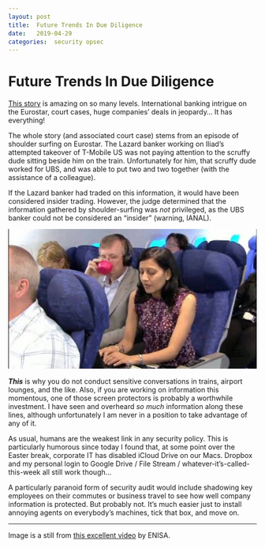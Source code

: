 ```yaml
---
layout: post
title:  Future Trends In Due Diligence 
date:   2019-04-29 
categories:  security opsec 
---
```


# Future Trends In Due Diligence


[This story](https://www.bloomberg.com/news/articles/2019-04-29/ubs-banker-cleared-after-seeing-tip-on-eurostar-neighbor-s-phone "UBS, Bankers Cleared After Tip on Eurostar Passenger Phone - Bloomberg" ) is amazing on so many levels. International banking intrigue on the Eurostar, court cases, huge companies’ deals in jeopardy… It has everything!

The whole story (and associated court case) stems from an episode of shoulder surfing on Eurostar. The Lazard banker working on Iliad’s attempted takeover of T-Mobile US was not paying attention to the scruffy dude sitting beside him on the train. Unfortunately for him, that scruffy dude worked for UBS, and was able to put two and two together (with the assistance of a colleague). 

If the Lazard banker had traded on this information, it would have been considered insider trading. However, the judge determined that the information gathered by shoulder-surfing was *not* privileged, as the UBS banker could not be considered an “insider” (warning, IANAL).

![](/images/unknown_filename.150.jpeg)

***This*** is why you do not conduct sensitive conversations in trains, airport lounges, and the like. Also, if you are working on information this momentous, one of those screen protectors is probably a worthwhile investment. I have seen and overheard *so much* information along these lines, although unfortunately I am never in a position to take advantage of any of it.

As usual, humans are the weakest link in any security policy. This is particularly humorous since today I found that, at some point over the Easter break, corporate IT has disabled iCloud Drive on our Macs. Dropbox and my personal login to Google Drive / File Stream / whatever-it’s-called-this-week all still work though… 

A particularly paranoid form of security audit would include shadowing key employees on their commutes or business travel to see how well company information is protected. But probably not. It’s much easier just to install annoying agents on everybody’s machines, tick that box, and move on.

***
Image is a still from [this excellent video](https://vimeo.com/33290221) by ENISA.

